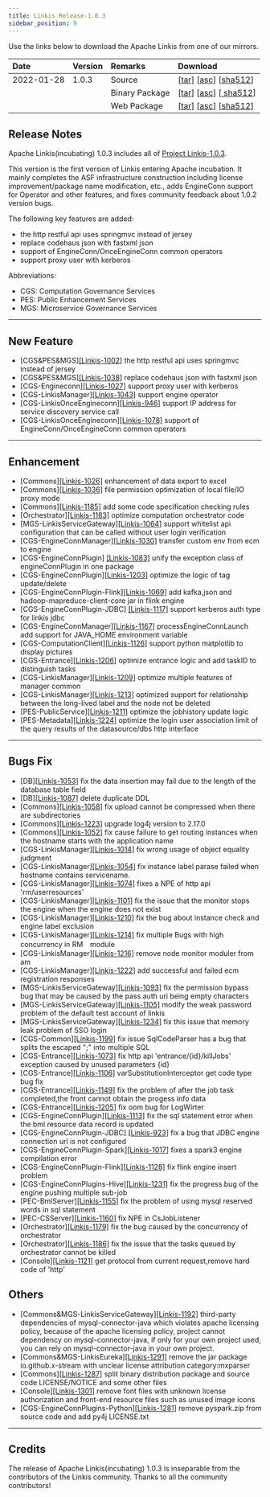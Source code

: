 ```yaml
---
title: Linkis Release-1.0.3
sidebar_position: 9
--- 
```

Use the links below to download the Apache Linkis from one of our mirrors.

| Date | Version | Remarks | Download |
|:-----|:-------|:------|:-------|
| 2022-01-28| 1.0.3 | Source | [[tar](https://www.apache.org/dyn/closer.lua/incubator/linkis/release-1.0.3/apache-linkis-1.0.3-incubating-src.tar.gz)] [[asc](https://downloads.apache.org/incubator/linkis/release-1.0.3/apache-linkis-1.0.3-incubating-src.tar.gz.asc)] [[sha512](https://downloads.apache.org/incubator/linkis/release-1.0.3/apache-linkis-1.0.3-incubating-src.tar.gz.sha512)] |
| | | Binary Package | [[tar](https://www.apache.org/dyn/closer.lua/incubator/linkis/release-1.0.3/apache-linkis-1.0.3-incubating-bin.tar.gz)] [[asc](https://downloads.apache.org/incubator/linkis/release-1.0.3/apache-linkis-1.0.3-incubating-bin.tar.gz.asc)] [[ sha512](https://downloads.apache.org/incubator/linkis/release-1.0.3/apache-linkis-1.0.3-incubating-bin.tar.gz.sha512)] |
| | | Web Package | [[tar](https://www.apache.org/dyn/closer.lua/incubator/linkis/release-1.0.3/apache-linkis-1.0.3-incubating-web-bin.tar.gz)] [[asc](https://downloads.apache.org/incubator/linkis/release-1.0.3/apache-linkis-1.0.3-incubating-web-bin.tar.gz.asc )] [[sha512](https://downloads.apache.org/incubator/linkis/release-1.0.3/apache-linkis-1.0.3-incubating-web-bin.tar.gz.sha512)] |

## Release Notes

Apache Linkis(incubating) 1.0.3 includes all of [Project Linkis-1.0.3](https://github.com/apache/incubator-linkis/projects/13).

This version is the first version of Linkis entering Apache incubation. It mainly completes the ASF infrastructure construction including license improvement/package name modification, etc., adds EngineConn support for Operator and other features, and fixes community feedback about 1.0.2 version bugs.

The following key features are added: 
* the http restful api uses springmvc instead of jersey
* replace codehaus json with fastxml json
* support of EngineConn/OnceEngineConn common operators
* support proxy user with kerberos


Abbreviations:
- CGS: Computation Governance Services
- PES: Public Enhancement Services
- MGS: Microservice Governance Services

---

## New Feature

* \[CGS&PES&MGS][[Linkis-1002]](https://github.com/apache/incubator-linkis/pull/1002) the http restful api uses springmvc instead of jersey
* \[CGS&PES&MGS][[Linkis-1038]](https://github.com/apache/incubator-linkis/pull/1038) replace codehaus json with fastxml json
* \[CGS-Engineconn][[Linkis-1027]](https://github.com/apache/incubator-linkis/pull/1027) support proxy user with kerberos
* \[CGS-LinkisManager][[Linkis-1043]](https://github.com/apache/incubator-linkis/pull/1043) support engine operator
* \[CGS-LinkisOnceEngineconn][[Linkis-946]](https://github.com/apache/incubator-linkis/pull/946) support IP address for service discovery service call
* \[CGS-LinkisOnceEngineconn][[Linkis-1078]](https://github.com/apache/incubator-linkis/pull/1078) support of EngineConn/OnceEngineConn common operators



---

## Enhancement
* \[Commons][[Linkis-1026]](https://github.com/apache/incubator-linkis/pull/1026) enhancement of data export to excel 
* \[Commons][[Linkis-1036]](https://github.com/apache/incubator-linkis/pull/1036) file permission optimization of local file/IO proxy mode
* \[Commons][[Linkis-1185]](https://github.com/apache/incubator-linkis/pull/1185) add some code specification checking rules
* \[Orchestrator][[Linkis-1183]](https://github.com/apache/incubator-linkis/pull/1183) optimize computation orchestrator code
* \[MGS-LinkisServiceGateway][[Linkis-1064]](https://github.com/apache/incubator-linkis/pull/1064) support whitelist api configuration that can be called without user login verification 
* \[CGS-EngineConnManager][[Linkis-1030]](https://github.com/apache/incubator-linkis/pull/1030) transfer custom env from ecm to engine
* \[CGS-EngineConnPlugin] [[Linkis-1083]](https://github.com/apache/incubator-linkis/pull/1083) unify the exception class of engineConnPlugin in one package
* \[CGS-EngineConnPlugin][[Linkis-1203]](https://github.com/apache/incubator-linkis/pull/1203) optimize the logic of tag update/delete
* \[CGS-EngineConnPlugin-Flink][[Linkis-1069]](https://github.com/apache/incubator-linkis/pull/1069) add kafka,json and hadoop-mapreduce-client-core jar in flink engine
* \[CGS-EngineConnPlugin-JDBC] [[Linkis-1117]](https://github.com/apache/incubator-linkis/pull/1117) support kerberos auth type for linkis jdbc
* \[CGS-EngineConnManager][[Linkis-1167]](https://github.com/apache/incubator-linkis/pull/1167) processEngineConnLaunch add support for JAVA_HOME environment variable
* \[CGS-ComputationClient][[Linkis-1126]](https://github.com/apache/incubator-linkis/pull/1126) support python matplotlib to display pictures
* \[CGS-Entrance][[Linkis-1206]](https://github.com/apache/incubator-linkis/pull/1206) optimize entrance logic and add taskID to distinguish tasks
* \[CGS-LinkisManager][[Linkis-1209]](https://github.com/apache/incubator-linkis/pull/1209) optimize multiple features of manager common
* \[CGS-LinkisManager][[Linkis-1213]](https://github.com/apache/incubator-linkis/pull/1213) optimized support for relationship between the long-lived label and the node not be deleted
* \[PES-PublicService][[Linkis-1211]](https://github.com/apache/incubator-linkis/pull/1211) optimize the jobhistory update logic
* \[PES-Metadata][[Linkis-1224]](https://github.com/apache/incubator-linkis/pull/1224) optimize the login user association limit of the query results of the datasource/dbs http interface

---
## Bugs Fix
* \[DB][[Linkis-1053]](https://github.com/apache/incubator-linkis/pull/1053) fix the data insertion may fail due to the length of the database table field
* \[DB][[Linkis-1087]](https://github.com/apache/incubator-linkis/pull/1087) delete duplicate DDL
* \[Commons][[Linkis-1058]](https://github.com/apache/incubator-linkis/pull/1058) fix upload cannot be compressed when there are subdirectories
* \[Commons][[Linkis-1223]](https://github.com/apache/incubator-linkis/pull/1223) upgrade log4j version to 2.17.0
* \[Commons][[Linkis-1052]](https://github.com/apache/incubator-linkis/pull/1052) fix cause failure to get routing instances when the hostname starts with the application name
* \[CGS-LinkisManager][[Linkis-1014]](https://github.com/apache/incubator-linkis/pull/1014) fix wrong usage of object equality judgment
* \[CGS-LinkisManager][[Linkis-1054]](https://github.com/apache/incubator-linkis/pull/1054) fix instance label parase failed when hostname contains servicename.
* \[CGS-LinkisManager][[Linkis-1074]](https://github.com/apache/incubator-linkis/pull/1074) fixes a NPE of http api 'rm/userresources'
* \[CGS-LinkisManager][[Linkis-1101]](https://github.com/apache/incubator-linkis/pull/1101) fix the issue that the monitor stops the engine when the engine does not exist
* \[CGS-LinkisManager][[Linkis-1210]](https://github.com/apache/incubator-linkis/pull/1210) fix the bug about instance check and engine label exclusion
* \[CGS-LinkisManager][[Linkis-1214]](https://github.com/apache/incubator-linkis/pull/1214) fix multiple Bugs with high concurrency in RM　module
* \[CGS-LinkisManager][[Linkis-1216]](https://github.com/apache/incubator-linkis/pull/1216) remove node monitor moduler from am
* \[CGS-LinkisManager][[Linkis-1222]](https://github.com/apache/incubator-linkis/pull/1222) add successful and failed ecm registration responses 
* \[MGS-LinkisServiceGateway][[Linkis-1093]](https://github.com/apache/incubator-linkis/pull/1093) fix the permission bypass bug that may be caused by the pass auth uri being empty characters
* \[MGS-LinkisServiceGateway][[Linkis-1105]](https://github.com/apache/incubator-linkis/pull/1105) modify the weak password problem of the default test account of linkis
* \[MGS-LinkisServiceGateway][[Linkis-1234]](https://github.com/apache/incubator-linkis/pull/1234) fix this issue that memory leak problem of SSO login 
* \[CGS-Common][[Linkis-1199]](https://github.com/apache/incubator-linkis/pull/1199) fix issue SqlCodeParser has a bug that splits the escaped ";" into multiple SQL
* \[CGS-Entrance][[Linkis-1073]](https://github.com/apache/incubator-linkis/pull/1073) fix http api 'entrance/{id}/killJobs' exception caused by unused parameters {id}
* \[CGS-Entrance][[Linkis-1106]](https://github.com/apache/incubator-linkis/pull/1106) varSubstitutionInterceptor get code type bug fix
* \[CGS-Entrance][[Linkis-1149]](https://github.com/apache/incubator-linkis/pull/1149) fix the problem of after the job task completed,the front cannot obtain the progess info data
* \[CGS-Entrance][[Linkis-1205]](https://github.com/apache/incubator-linkis/pull/1205) fix oom bug for LogWirter
* \[CGS-EngineConnPlugin][[Linkis-1113]](https://github.com/apache/incubator-linkis/pull/1113) fix the sql statement error when the bml resource data record is updated
* \[CGS-EngineConnPlugin-JDBC] [[Linkis-923]](https://github.com/apache/incubator-linkis/pull/923) fix a bug that JDBC engine connection url is not configured
* \[CGS-EngineConnPlugin-Spark][[Linkis-1017]](https://github.com/apache/incubator-linkis/pull/1017) fixes a spark3 engine compilation error
* \[CGS-EngineConnPlugin-Flink][[Linkis-1128]](https://github.com/apache/incubator-linkis/pull/1129) fix flink engine insert problem 
* \[CGS-EngineConnPlugins-Hive][[Linkis-1231]](https://github.com/apache/incubator-linkis/pull/1231) fix the progress bug of the engine pushing multiple sub-job
* \[PEC-BmlServer][[Linkis-1155]](https://github.com/apache/incubator-linkis/pull/1155) fix the problem of using mysql reserved words in sql statement
* \[PEC-CSServer][[Linkis-1160]](https://github.com/apache/incubator-linkis/pull/1160) fix NPE in CsJobListener
* \[Orchestrator][[Linkis-1179]](https://github.com/apache/incubator-linkis/pull/1179) fix the bug caused by the concurrency of orchestrator
* \[Orchestrator][[Linkis-1186]](https://github.com/apache/incubator-linkis/pull/1186) fix the issue that the tasks queued by orchestrator cannot be killed
* \[Console][[Linkis-1121]](https://github.com/apache/incubator-linkis/pull/1121) get protocol from current request,remove hard code of 'http'



## Others
* \[Commons&MGS-LinkisServiceGateway][[Linkis-1192]](https://github.com/apache/incubator-linkis/pull/1092) third-party dependencies of mysql-connector-java which violates apache licensing policy, because of the apache licensing policy, project cannot dependency on mysql-connector-java, if only for your own project used, you can rely on mysql-connector-java in your own project.
* \[Commons&MGS-LinkisEureka][[Linkis-1291]](https://github.com/apache/incubator-linkis/pull/1291) remove the jar package io.github.x-stream with unclear license attribution category:mxparser
* \[Commons][[Linkis-1287]](https://github.com/apache/incubator-linkis/pull/1287) split binary distribution package and source code LICENSE/NOTICE and some other files
* \[Console][[Linkis-1301]](https://github.com/apache/incubator-linkis/pull/1301) remove font files with unknown license authorization and front-end resource files such as unused image icons
* \[CGS-EngineConnPlugins-Python][[Linkis-1281]](https://github.com/apache/incubator-linkis/pull/1281) remove pyspark.zip from source code and add py4j LICENSE.txt

---------

## Credits 

The release of Apache Linkis(incubating) 1.0.3 is inseparable from the contributors of the Linkis community. Thanks to all the community contributors! 